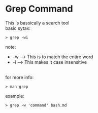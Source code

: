 # Grep Command

This is bassically a search tool
<br>
basic sytax:

```
> grep -wi
```

note:<br>

- \-w \-\-\> This is to match the entire word
- \-i \-\-\> This makes it case insensitive

<br>
for more info:

```
> man grep
```

example:

```
> grep -w 'command' bash.md
```
